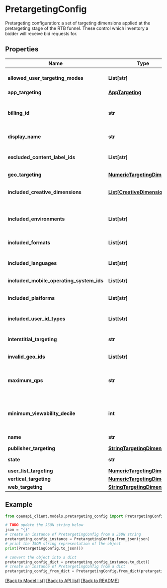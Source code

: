 # PretargetingConfig

Pretargeting configuration: a set of targeting dimensions applied at the pretargeting stage of the RTB funnel. These control which inventory a bidder will receive bid requests for.

## Properties

Name | Type | Description | Notes
------------ | ------------- | ------------- | -------------
**allowed_user_targeting_modes** | **List[str]** | Targeting modes included by this configuration. A bid request must allow all the specified targeting modes. An unset value allows all bid requests to be sent, regardless of which targeting modes they allow. | [optional] 
**app_targeting** | [**AppTargeting**](AppTargeting.md) |  | [optional] 
**billing_id** | **str** | Output only. The identifier that corresponds to this pretargeting configuration that helps buyers track and attribute their spend across their own arbitrary divisions. If a bid request matches more than one configuration, the buyer chooses which billing_id to attribute each of their bids. | [optional] [readonly] 
**display_name** | **str** | The diplay name associated with this configuration. This name must be unique among all the pretargeting configurations a bidder has. | [optional] 
**excluded_content_label_ids** | **List[str]** | The sensitive content category label IDs excluded in this configuration. Bid requests for inventory with any of the specified content label IDs will not be sent. Refer to this file https://storage.googleapis.com/adx-rtb-dictionaries/content-labels.txt for category IDs. | [optional] 
**geo_targeting** | [**NumericTargetingDimension**](NumericTargetingDimension.md) |  | [optional] 
**included_creative_dimensions** | [**List[CreativeDimensions]**](CreativeDimensions.md) | Creative dimensions included by this configuration. Only bid requests eligible for at least one of the specified creative dimensions will be sent. An unset value allows all bid requests to be sent, regardless of creative dimension. | [optional] 
**included_environments** | **List[str]** | Environments that are being included. Bid requests will not be sent for a given environment if it is not included. Further restrictions can be applied to included environments to target only a subset of its inventory. An unset value includes all environments. | [optional] 
**included_formats** | **List[str]** | Creative formats included by this configuration. Only bid requests eligible for at least one of the specified creative formats will be sent. An unset value will allow all bid requests to be sent, regardless of format. | [optional] 
**included_languages** | **List[str]** | The languages included in this configuration, represented by their language code. See https://developers.google.com/adwords/api/docs/appendix/languagecodes. | [optional] 
**included_mobile_operating_system_ids** | **List[str]** | The mobile operating systems included in this configuration as defined in https://storage.googleapis.com/adx-rtb-dictionaries/mobile-os.csv | [optional] 
**included_platforms** | **List[str]** | The platforms included by this configration. Bid requests for devices with the specified platform types will be sent. An unset value allows all bid requests to be sent, regardless of platform. | [optional] 
**included_user_id_types** | **List[str]** | User identifier types included in this configuration. At least one of the user identifier types specified in this list must be available for the bid request to be sent. | [optional] 
**interstitial_targeting** | **str** | The interstitial targeting specified for this configuration. The unset value will allow bid requests to be sent regardless of whether they are for interstitials or not. | [optional] 
**invalid_geo_ids** | **List[str]** | Output only. Existing included or excluded geos that are invalid. Previously targeted geos may become invalid due to privacy restrictions. | [optional] [readonly] 
**maximum_qps** | **str** | The maximum QPS threshold for this configuration. The bidder should receive no more than this number of bid requests matching this configuration per second across all their bidding endpoints among all trading locations. Further information available at https://developers.google.com/authorized-buyers/rtb/peer-guide | [optional] 
**minimum_viewability_decile** | **int** | The targeted minimum viewability decile, ranging in values [0, 10]. A value of 5 means that the configuration will only match adslots for which we predict at least 50% viewability. Values &gt; 10 will be rounded down to 10. An unset value or a value of 0 indicates that bid requests will be sent regardless of viewability. | [optional] 
**name** | **str** | Output only. Name of the pretargeting configuration that must follow the pattern &#x60;bidders/{bidder_account_id}/pretargetingConfigs/{config_id}&#x60; | [optional] [readonly] 
**publisher_targeting** | [**StringTargetingDimension**](StringTargetingDimension.md) |  | [optional] 
**state** | **str** | Output only. The state of this pretargeting configuration. | [optional] [readonly] 
**user_list_targeting** | [**NumericTargetingDimension**](NumericTargetingDimension.md) |  | [optional] 
**vertical_targeting** | [**NumericTargetingDimension**](NumericTargetingDimension.md) |  | [optional] 
**web_targeting** | [**StringTargetingDimension**](StringTargetingDimension.md) |  | [optional] 

## Example

```python
from openapi_client.models.pretargeting_config import PretargetingConfig

# TODO update the JSON string below
json = "{}"
# create an instance of PretargetingConfig from a JSON string
pretargeting_config_instance = PretargetingConfig.from_json(json)
# print the JSON string representation of the object
print(PretargetingConfig.to_json())

# convert the object into a dict
pretargeting_config_dict = pretargeting_config_instance.to_dict()
# create an instance of PretargetingConfig from a dict
pretargeting_config_from_dict = PretargetingConfig.from_dict(pretargeting_config_dict)
```
[[Back to Model list]](../README.md#documentation-for-models) [[Back to API list]](../README.md#documentation-for-api-endpoints) [[Back to README]](../README.md)


